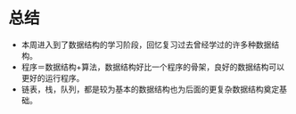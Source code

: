# 总结

* 本周进入到了数据结构的学习阶段，回忆复习过去曾经学过的许多种数据结构。
* 程序＝数据结构+算法，数据结构好比一个程序的骨架，良好的数据结构可以更好的运行程序。
* 链表，栈，队列，都是较为基本的数据结构也为后面的更复杂数据结构奠定基础。